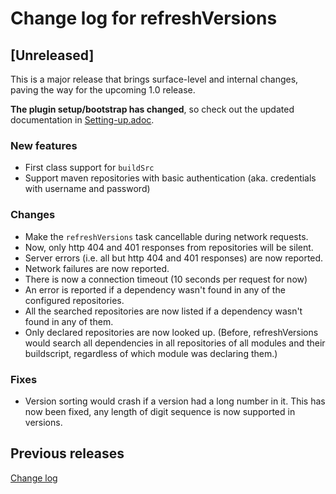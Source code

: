 # Change log for refreshVersions

<!--## Version 0.9.5 (2020-07-13)-->
## [Unreleased]

This is a major release that brings surface-level and internal changes,
paving the way for the upcoming 1.0 release.

**The plugin setup/bootstrap has changed**, so check out the updated documentation in [Setting-up.adoc](docs/Setting-up.adoc).

### New features

- First class support for `buildSrc`
- Support maven repositories with basic authentication (aka. credentials with username and password)

### Changes
- Make the `refreshVersions` task cancellable during network requests.
- Now, only http 404 and 401 responses from repositories will be silent.
- Server errors (i.e. all but http 404 and 401 responses) are now reported.
- Network failures are now reported.
- There is now a connection timeout (10 seconds per request for now)
- An error is reported if a dependency wasn't found in any of the configured repositories.
- All the searched repositories are now listed if a dependency wasn't found in any of them.
- Only declared repositories are now looked up. (Before, refreshVersions would search all dependencies in all repositories of all modules and their buildscript, regardless of which module was declaring them.)

### Fixes
- Version sorting would crash if a version had a long number in it. This has now been fixed, any length of digit sequence is now supported in versions.

## Previous releases

[Change log](https://github.com/jmfayard/refreshVersions/blob/820a65589ce2e81124789f365a36ababc06bc9e3/CHANGELOG.md)
